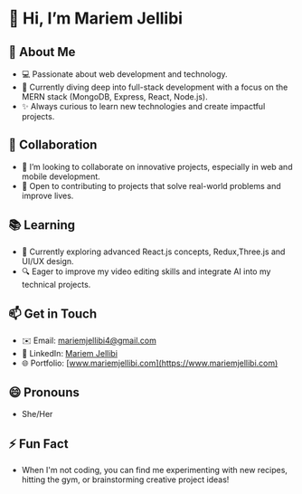 # 👋 Hi, I’m Mariem Jellibi

## 👀 About Me
- 💻 Passionate about web development and technology.  
- 🌱 Currently diving deep into full-stack development with a focus on the MERN stack (MongoDB, Express, React, Node.js).  
- ✨ Always curious to learn new technologies and create impactful projects.

## 💼 Collaboration
- 💞️ I’m looking to collaborate on innovative projects, especially in web and mobile development.  
- 🚀 Open to contributing to projects that solve real-world problems and improve lives.  

## 📚 Learning
- 🌱 Currently exploring advanced React.js concepts, Redux,Three.js  and UI/UX design.  
- 🔍 Eager to improve my  video editing skills and integrate AI into my technical projects.  

## 📫 Get in Touch
- ✉️ Email: [mariemjellibi4@gmail.com](mailto:mariemjellibi4@gmail.com)  
- 💼 LinkedIn: [Mariem Jellibi](https://www.linkedin.com/in/mariem-jellibi-10809b28a/)  
- 🌐 Portfolio: [www.mariemjellibi.com](https://www.mariemjellibi.com)  

## 😄 Pronouns
- She/Her  

## ⚡ Fun Fact
- When I'm not coding, you can find me experimenting with new recipes, hitting the gym, or brainstorming creative project ideas!  

